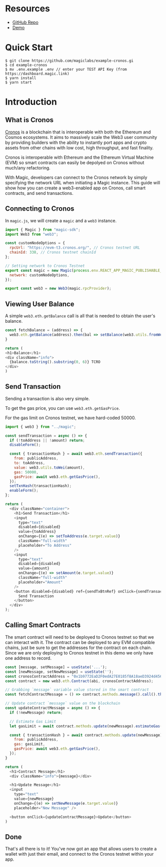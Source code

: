 # Resources

- [GitHub Repo](https://github.com/magiclabs/example-cronos)
- [Demo](https://vmgvtk.csb.app/)

# Quick Start

```
$ git clone https://github.com/magiclabs/example-cronos.gi
$ cd example-cronos
$ mv .env.example .env // enter your TEST API Key (from https://dashboard.magic.link)
$ yarn install
$ yarn start
```

# Introduction

## What is Cronos

[Cronos](https://https://cronos.org/) is a blockchain that is interoperable with both the Ethereum and Cosmos ecosystems. It aims to massively scale the Web3 user community by providing builders with the ability to instantly port apps and crypto assets from other chains with low cost, high throughput, and fast finality.

Cronos is interoperable with Ethereum and the Ethereum Virtual Machine (EVM) so smart contracts can easily be depolyed on Cronos without much/any refactoring.

With Magic, developers can connect to the Cronos network by simply specifying the network URL when initiating a Magic instance. This guide will show how you can create a web3-enabled app on Cronos, call smart contracts, and send transactions.

## Connecting to Cronos

In `magic.js`, we will create a `magic` and a `web3` instance.

```js
import { Magic } from "magic-sdk";
import Web3 from "web3";

const customNodeOptions = {
  rpcUrl: "https://evm-t3.cronos.org/", // Cronos testnet URL
  chainId: 338, // Cronos testnet chainId
};

// Setting network to Cronos Testnet
export const magic = new Magic(process.env.REACT_APP_MAGIC_PUBLISHABLE_KEY, {
  network: customNodeOptions,
});

export const web3 = new Web3(magic.rpcProvider);
```

## Viewing User Balance

A simple `web3.eth.getBalance` call is all that is needed to obtain the user's balance.

```js
const fetchBalance = (address) => {
  web3.eth.getBalance(address).then(bal => setBalance(web3.utils.fromWei(bal)))
}

return (
<h1>Balance</h1>
<div className="info">
  {balance.toString().substring(0, 6)} TCRO
</div>
)
```

## Send Transaction

Sending a transaction is also very simple.

To get the gas price, you can use `web3.eth.getGasPrice`.

For the gas limit on Cronos testnet, we have hard-coded 50000.

```js
import { web3 } from "../magic";

const sendTransaction = async () => {
  if (!toAddress || !amount) return;
  disableForm();

  const { transactionHash } = await web3.eth.sendTransaction({
    from: publicAddress,
    to: toAddress,
    value: web3.utils.toWei(amount),
    gas: 50000,
    gasPrice: await web3.eth.getGasPrice(),
  });
  setTxnHash(transactionHash);
  enableForm();
};

return (
  <div className="container">
    <h1>Send Transaction</h1>
    <input
      type="text"
      disabled={disabled}
      value={toAddress}
      onChange={(e) => setToAddress(e.target.value)}
      className="full-width"
      placeholder="To Address"
    />
    <input
      type="text"
      disabled={disabled}
      value={amount}
      onChange={(e) => setAmount(e.target.value)}
      className="full-width"
      placeholder="Amount"
    />
    <button disabled={disabled} ref={sendTxBtnRef} onClick={sendTransaction}>
      Send Transaction
    </button>
  </div>
);
```

## Calling Smart Contracts

The smart contract will need to be deployed to Cronos testnet so that we can interact with it. The contract can be deployed to any EVM compatible chains, just be sure to get the addresses for the contract on each chain. Since we are only deploying to Cronos testnet in this demo we only have one address to record.

```js
const [message, setMessage] = useState('...');
const [newMessage, setNewMessage] = useState('');
const cronosContractAddress = "0x1b9772EaD2F0edA27E0185f8A18aeD3924d45643";
const contract = new web3.eth.Contract(abi, cronosContractAddress);

// Grabbing `message` variable value stored in the smart contract
const fetchContractMessage = () => contract.methods.message().call().then(setMessage);

// Update contract `message` value on the blockchain
const updateContractMessage = async () => {
  if (!newMessage) return;

  // Estimate Gas Limit
  let gasLimit = await contract.methods.update(newMessage).estimateGas({});

  const { transactionHash } = await contract.methods.update(newMessage).send({
    from: publicAddress,
    gas: gasLimit,
    gasPrice: await web3.eth.getGasPrice(),
  });
}

return (
  <h1>Contract Message</h1>
  <div className="info">{message}</div>

  <h1>Update Message</h1>
  <input
    type="text"
    value={newMessage}
    onChange={(e) => setNewMessage(e.target.value)}
    placeholder="New Message" />

  <button onClick={updateContractMessage}>Update</button>
)
```

## Done

That's all there is to it! You've now got an app that allows users to create a wallet with just their email, and connect to the Cronos testnet within your app.
